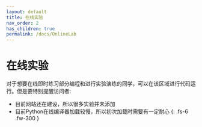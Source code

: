 ```yaml
---
layout: default
title: 在线实验
nav_order: 2
has_children: true
permalink: /docs/OnlineLab
---
```


# 在线实验

对于想要在线即时练习部分编程和进行实验演练的同学，可以在该区域进行代码运行。但是要特别提醒访问者:

- 目前网站还在建设，所以很多实验并未添加
- 目前Python在线编译器加载较慢，所以初次加载时需要有一定耐心
{: .fs-6 .fw-300 }
